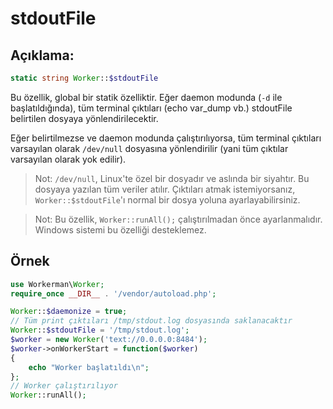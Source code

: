 # stdoutFile
## Açıklama:
```php
static string Worker::$stdoutFile
```

Bu özellik, global bir statik özelliktir. Eğer daemon modunda (`-d` ile başlatıldığında), tüm terminal çıktıları (echo var_dump vb.) stdoutFile belirtilen dosyaya yönlendirilecektir.

Eğer belirtilmezse ve daemon modunda çalıştırılıyorsa, tüm terminal çıktıları varsayılan olarak `/dev/null` dosyasına yönlendirilir (yani tüm çıktılar varsayılan olarak yok edilir).

> Not: `/dev/null`, Linux'te özel bir dosyadır ve aslında bir siyahtır. Bu dosyaya yazılan tüm veriler atılır. Çıktıları atmak istemiyorsanız, `Worker::$stdoutFile`'ı normal bir dosya yoluna ayarlayabilirsiniz.

> Not: Bu özellik, `Worker::runAll();` çalıştırılmadan önce ayarlanmalıdır. Windows sistemi bu özelliği desteklemez.

## Örnek

```php
use Workerman\Worker;
require_once __DIR__ . '/vendor/autoload.php';

Worker::$daemonize = true;
// Tüm print çıktıları /tmp/stdout.log dosyasında saklanacaktır
Worker::$stdoutFile = '/tmp/stdout.log';
$worker = new Worker('text://0.0.0.0:8484');
$worker->onWorkerStart = function($worker)
{
    echo "Worker başlatıldı\n";
};
// Worker çalıştırılıyor
Worker::runAll();
```
